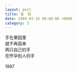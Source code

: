 ```yaml
---
layout: post
title: 盲　目
date: 1989-03-26 00:00:00 +0800
category: 3
---
```


手在果园里<br>
就不再孤单<br>
两只自己的手<br>
在怀孕别人的手<br>
<br>
1987